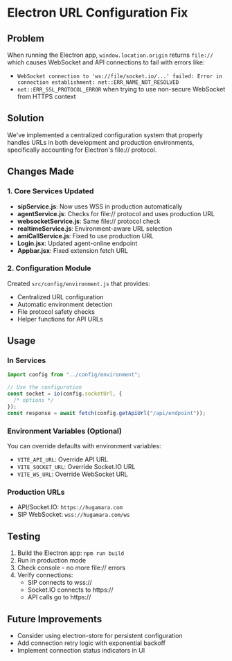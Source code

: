 # Electron URL Configuration Fix

## Problem

When running the Electron app, `window.location.origin` returns `file://` which causes WebSocket and API connections to fail with errors like:

- `WebSocket connection to 'ws://file/socket.io/...' failed: Error in connection establishment: net::ERR_NAME_NOT_RESOLVED`
- `net::ERR_SSL_PROTOCOL_ERROR` when trying to use non-secure WebSocket from HTTPS context

## Solution

We've implemented a centralized configuration system that properly handles URLs in both development and production environments, specifically accounting for Electron's file:// protocol.

## Changes Made

### 1. Core Services Updated

- **sipService.js**: Now uses WSS in production automatically
- **agentService.js**: Checks for file:// protocol and uses production URL
- **websocketService.js**: Same file:// protocol check
- **realtimeService.js**: Environment-aware URL selection
- **amiCallService.js**: Fixed to use production URL
- **Login.jsx**: Updated agent-online endpoint
- **Appbar.jsx**: Fixed extension fetch URL

### 2. Configuration Module

Created `src/config/environment.js` that provides:

- Centralized URL configuration
- Automatic environment detection
- File protocol safety checks
- Helper functions for API URLs

## Usage

### In Services

```javascript
import config from "../config/environment";

// Use the configuration
const socket = io(config.socketUrl, {
  /* options */
});
const response = await fetch(config.getApiUrl("/api/endpoint"));
```

### Environment Variables (Optional)

You can override defaults with environment variables:

- `VITE_API_URL`: Override API URL
- `VITE_SOCKET_URL`: Override Socket.IO URL
- `VITE_WS_URL`: Override WebSocket URL

### Production URLs

- API/Socket.IO: `https://hugamara.com`
- SIP WebSocket: `wss://hugamara.com/ws`

## Testing

1. Build the Electron app: `npm run build`
2. Run in production mode
3. Check console - no more file:// errors
4. Verify connections:
   - SIP connects to wss://
   - Socket.IO connects to https://
   - API calls go to https://

## Future Improvements

- Consider using electron-store for persistent configuration
- Add connection retry logic with exponential backoff
- Implement connection status indicators in UI
